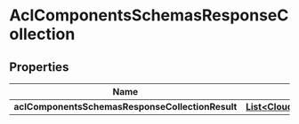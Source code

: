 # AclComponentsSchemasResponseCollection

## Properties
Name | Type | Description | Notes
------------ | ------------- | ------------- | -------------
**aclComponentsSchemasResponseCollectionResult** | [**List&lt;CloudflareClientAPIAcl&gt;**](CloudflareClientAPIAcl.md) |  |  [optional]
